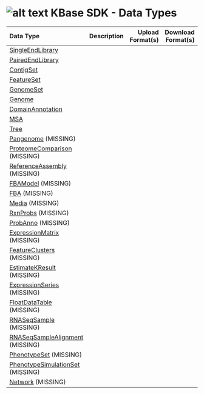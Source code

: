 # ![alt text](https://avatars2.githubusercontent.com/u/1263946?v=3&s=84 "KBase") KBase SDK - Data Types

| Data Type        | Description           | Upload Format(s) | Download Format(s) |
|:---------------- |:---------------------:|-----------------:|-------------------:|
| [SingleEndLibrary ](kb_sdk_data_types.md#single-end-library) | | | |
| [PairedEndLibrary](kb_sdk_data_types.md#paired-end-library) | | | |
| [ContigSet](kb_sdk_data_types.md#contig-set) | | | |
| [FeatureSet](kb_sdk_data_types.md#feature-set) | | | |
| [GenomeSet](kb_sdk_data_types.md#genome-set) | | | |
| [Genome](kb_sdk_data_types.md#genome) | | | |
| [DomainAnnotation](kb_sdk_data_types.md#domain-annotation) | | | |
| [MSA](kb_sdk_data_types.md#msa) | | | |
| [Tree](kb_sdk_data_types.md#tree) | | | |
| [Pangenome](kb_sdk_data_types.md#pangenome) (MISSING) | | | |
| [ProteomeComparison](kb_sdk_data_types.md#proteome-comparison) (MISSING) | | | |
| [ReferenceAssembly](kb_sdk_data_types.md#reference-assembly) (MISSING) | | | |
| [FBAModel](kb_sdk_data_types.md#fba-model) (MISSING) | | | |
| [FBA](kb_sdk_data_types.md#fba) (MISSING) | | | |
| [Media](kb_sdk_data_types.md#media) (MISSING) | | | |
| [RxnProbs](kb_sdk_data_types.md#rxn-probs) (MISSING) | | | |
| [ProbAnno](kb_sdk_data_types.md#prob-anno) (MISSING) | | | |
| [ExpressionMatrix](kb_sdk_data_types.md#expression-matrix) (MISSING) | | | |
| [FeatureClusters](kb_sdk_data_types.md#feature-clusters) (MISSING) | | | |
| [EstimateKResult](kb_sdk_data_types.md#estimate-k-result) (MISSING) | | | |
| [ExpressionSeries](kb_sdk_data_types.md#expression-series) (MISSING) | | | |
| [FloatDataTable](kb_sdk_data_types.md#float-data-table) (MISSING) | | | |
| [RNASeqSample](kb_sdk_data_types.md#rna-seq-sample) (MISSING) | | | |
| [RNASeqSampleAlignment](kb_sdk_data_types.md#rna-seq-sample-alignment) (MISSING) | | | |
| [PhenotypeSet](kb_sdk_data_types.md#phenotype-set) (MISSING) | | | |
| [PhenotypeSimulationSet](kb_sdk_data_types.md#phenotype-simulation-set) (MISSING) | | | |
| [Network](kb_sdk_data_types.md#network) (MISSING) | | | |
